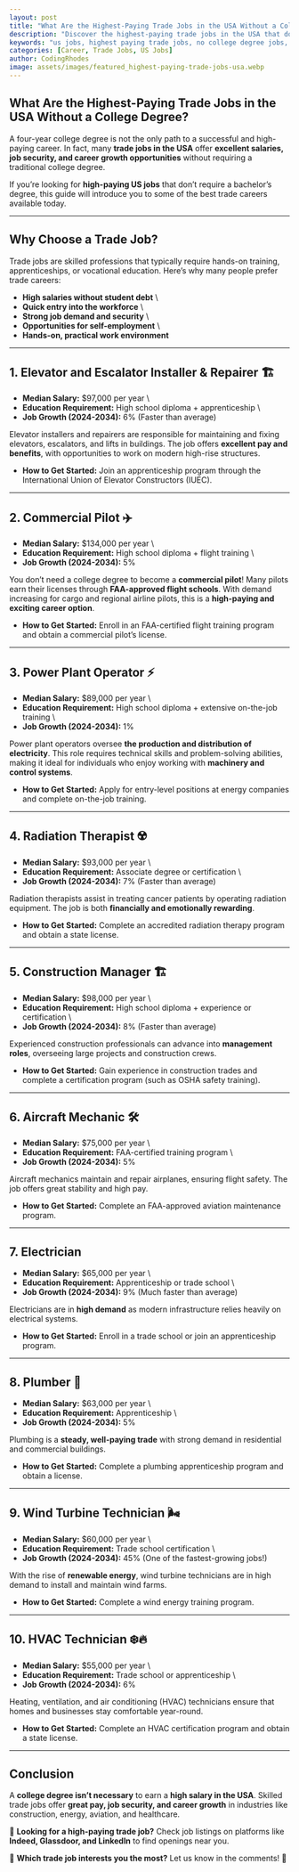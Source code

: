 ```yaml
---
layout: post
title: "What Are the Highest-Paying Trade Jobs in the USA Without a College Degree"
description: "Discover the highest-paying trade jobs in the USA that don’t require a college degree. Learn about salaries, job growth, and how to get started in these lucrative careers."
keywords: "us jobs, highest paying trade jobs, no college degree jobs, skilled trades, best paying careers USA, vocational jobs, trade careers"
categories: [Career, Trade Jobs, US Jobs]
author: CodingRhodes
image: assets/images/featured_highest-paying-trade-jobs-usa.webp
---
```


## **What Are the Highest-Paying Trade Jobs in the USA Without a College Degree?**

A four-year college degree is not the only path to a successful and high-paying career. In fact, many **trade jobs in the USA** offer **excellent salaries, job security, and career growth opportunities** without requiring a traditional college degree.

If you’re looking for **high-paying US jobs** that don’t require a bachelor’s degree, this guide will introduce you to some of the best trade careers available today.

---

## **Why Choose a Trade Job?**

Trade jobs are skilled professions that typically require hands-on training, apprenticeships, or vocational education. Here’s why many people prefer trade careers:

-  **High salaries without student debt**  \
-  **Quick entry into the workforce**  \
-  **Strong job demand and security**  \
-  **Opportunities for self-employment**  \
-  **Hands-on, practical work environment**  

---

## **1. Elevator and Escalator Installer & Repairer** 🏗️

  -  **Median Salary:** $97,000 per year  \
  -  **Education Requirement:** High school diploma + apprenticeship  \
  -  **Job Growth (2024-2034):** 6% (Faster than average)  

Elevator installers and repairers are responsible for maintaining and fixing elevators, escalators, and lifts in buildings. The job offers **excellent pay and benefits**, with opportunities to work on modern high-rise structures.

-  **How to Get Started:** Join an apprenticeship program through the International Union of Elevator Constructors (IUEC).

---

## **2. Commercial Pilot** ✈️

  -  **Median Salary:** $134,000 per year  \
  -  **Education Requirement:** High school diploma + flight training  \
  -  **Job Growth (2024-2034):** 5%  

You don’t need a college degree to become a **commercial pilot**! Many pilots earn their licenses through **FAA-approved flight schools**. With demand increasing for cargo and regional airline pilots, this is a **high-paying and exciting career option**.

-  **How to Get Started:** Enroll in an FAA-certified flight training program and obtain a commercial pilot’s license.

---

## **3. Power Plant Operator** ⚡

  -  **Median Salary:** $89,000 per year  \
  -  **Education Requirement:** High school diploma + extensive on-the-job training  \
  -  **Job Growth (2024-2034):** 1%  

Power plant operators oversee **the production and distribution of electricity**. This role requires technical skills and problem-solving abilities, making it ideal for individuals who enjoy working with **machinery and control systems**.

-  **How to Get Started:** Apply for entry-level positions at energy companies and complete on-the-job training.

---

## **4. Radiation Therapist** ☢️

  -  **Median Salary:** $93,000 per year  \
  -  **Education Requirement:** Associate degree or certification  \
  -  **Job Growth (2024-2034):** 7% (Faster than average)  

Radiation therapists assist in treating cancer patients by operating radiation equipment. The job is both **financially and emotionally rewarding**.

-  **How to Get Started:** Complete an accredited radiation therapy program and obtain a state license.

---

## **5. Construction Manager** 🏗️

  -  **Median Salary:** $98,000 per year  \
  -  **Education Requirement:** High school diploma + experience or certification  \
  -  **Job Growth (2024-2034):** 8% (Faster than average)  

Experienced construction professionals can advance into **management roles**, overseeing large projects and construction crews.

-  **How to Get Started:** Gain experience in construction trades and complete a certification program (such as OSHA safety training).

---

## **6. Aircraft Mechanic** 🛠️

  -  **Median Salary:** $75,000 per year  \
  -  **Education Requirement:** FAA-certified training program  \
  -  **Job Growth (2024-2034):** 5%  

Aircraft mechanics maintain and repair airplanes, ensuring flight safety. The job offers great stability and high pay.

-  **How to Get Started:** Complete an FAA-approved aviation maintenance program.

---

## **7. Electrician**

  -  **Median Salary:** $65,000 per year  \
  -  **Education Requirement:** Apprenticeship or trade school  \
  -  **Job Growth (2024-2034):** 9% (Much faster than average)  

Electricians are in **high demand** as modern infrastructure relies heavily on electrical systems.

-  **How to Get Started:** Enroll in a trade school or join an apprenticeship program.

---

## **8. Plumber** 🚰

  -  **Median Salary:** $63,000 per year  \
  -  **Education Requirement:** Apprenticeship  \
  -  **Job Growth (2024-2034):** 5%  

Plumbing is a **steady, well-paying trade** with strong demand in residential and commercial buildings.

-  **How to Get Started:** Complete a plumbing apprenticeship program and obtain a license.

---

## **9. Wind Turbine Technician** 🌬️

  -  **Median Salary:** $60,000 per year  \
  -  **Education Requirement:** Trade school certification  \
  -  **Job Growth (2024-2034):** 45% (One of the fastest-growing jobs!)  

With the rise of **renewable energy**, wind turbine technicians are in high demand to install and maintain wind farms.

-  **How to Get Started:** Complete a wind energy training program.

---

## **10. HVAC Technician** ❄️🔥

  -  **Median Salary:** $55,000 per year  \
  -  **Education Requirement:** Trade school or apprenticeship  \
  -  **Job Growth (2024-2034):** 6%  

Heating, ventilation, and air conditioning (HVAC) technicians ensure that homes and businesses stay comfortable year-round.

-  **How to Get Started:** Complete an HVAC certification program and obtain a state license.

---

## **Conclusion**

A **college degree isn’t necessary** to earn a **high salary in the USA**. Skilled trade jobs offer **great pay, job security, and career growth** in industries like construction, energy, aviation, and healthcare.

🚀 **Looking for a high-paying trade job?** Check job listings on platforms like **Indeed, Glassdoor, and LinkedIn** to find openings near you.

📢 **Which trade job interests you the most?** Let us know in the comments! 💬

